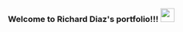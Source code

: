 <h3 align="center">
  Welcome to Richard Diaz's portfolio!!!

  <img src="https://raw.githubusercontent.com/nixin72/nixin72/master/wave.gif" width="28">
</h3>

